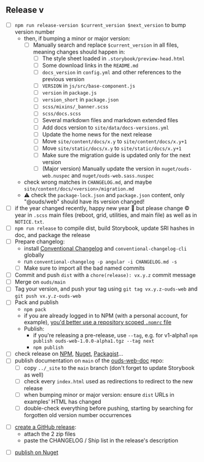 ## Release v

- [ ] `npm run release-version $current_version $next_version` to bump version number
  - then, if bumping a minor or major version:
    - [ ] Manually search and replace `$current_version` in all files, meaning changes should happen in:
      - [ ] The style sheet loaded in `.storybook/preview-head.html`
      - [ ] Some download links in the `README.md`
      - [ ] `docs_version` in `config.yml` and other references to the previous version
      - [ ] `VERSION` in `js/src/base-component.js`
      - [ ] `version` in `package.js`
      - [ ] `version_short` in `package.json`
      - [ ] `scss/mixins/_banner.scss`
      - [ ] `scss/docs.scss`
      - [ ] Several markdown files and markdown extended files
      - [ ] Add docs version to `site/data/docs-versions.yml`
      - [ ] Update the home news for the next release
      - [ ] Move `site/content/docs/x.y` to `site/content/docs/x.y+1`
      - [ ] Move `site/static/docs/x.y` to `site/static/docs/x.y+1`
      - [ ] Make sure the migration guide is updated only for the next version
      - [ ] (Major version) Manually update the version in `nuget/ouds-web.nuspec` and `nuget/ouds-web.sass.nuspec`
  - check wrong matches in `CHANGELOG.md`, and maybe `site/content/docs/<version>/migration.md`
  - :warning: check the `package-lock.json` and `package.json` content, only "@ouds/web" should have its version changed!
- [ ] if the year changed recently, happy new year :tada: but please change © year in `.scss` main files (reboot, grid, utilities, and main file) as well as in `NOTICE.txt`.
- [ ] `npm run release` to compile dist, build Storybook, update SRI hashes in doc, and package the release
- [ ] Prepare changelog:
  - install [Conventional Changelog](https://github.com/conventional-changelog/conventional-changelog) and `conventional-changelog-cli` globally
  - run `conventional-changelog -p angular -i CHANGELOG.md -s`
  - [ ] Make sure to import all the bad named commits
- [ ] Commit and push `dist` with a `chore(release): vx.y.z` commit message
- [ ] Merge on `ouds/main`
- [ ] Tag your version, and push your tag using `git tag vx.y.z-ouds-web` and `git push vx.y.z-ouds-web`
- [ ] Pack and publish
  - `npm pack`
  - if you are already logged in to NPM (with a personal account, for example), [you'd better use a repository scoped `.npmrc` file](https://stackoverflow.com/questions/30114166/how-to-have-multiple-npm-users-set-up-locally)
  - Publish:
    - if you're releasing a pre-release, use `--tag`, e.g. for v1-alpha1 `npm publish ouds-web-1.0.0-alpha1.tgz --tag next`
    - `npm publish`
    <!-- When there is several branches to maintain
    - (v4 only) `npm publish --tag v4.x.y` (if you forgot and v4 becomes the latest version on NPM, you can run `npm dist-tag add boosted@5.x.y latest` to fix it) -->
- [ ] check release on [NPM](https://www.npmjs.com/package/@ouds/web), [Nuget](https://www.nuget.org/packages/@ouds/web/), [Packagist](https://packagist.org/packages/orange-opensource/orange-boosted-bootstrap)…
- [ ] publish documentation on `main` of the [ouds-web-doc](https://github.com/Orange-OpenSource/ouds-web-doc) repo:
  - [ ] copy `../_site` to the `main` branch (don't forget to update Storybook as well)
  - [ ] check every `index.html` used as redirections to redirect to the new release
  - [ ] when bumping minor or major version: ensure `dist` URLs in examples' HTML has changed
  - [ ] double-check everything before pushing, starting by searching for forgotten old version number occurrences
<!-- When there is a v1 released
- [ ] make an announcement in [GitHub Discussions](https://github.com/Orange-OpenSource/Orange-Boosted-Bootstrap/discussions/categories/announcements) (+ pin the new GH Discussion) -->
- [ ] [create a GitHub release](https://github.com/Orange-OpenSource/Orange-Boosted-Bootstrap/releases/new):
  - attach the 2 zip files
  - paste the CHANGELOG / Ship list in the release's description
<!-- When there is a v1 released
- [ ] make an announcement on internal communication channels :tada: -->
- [ ] [publish on Nuget](https://github.com/Orange-OpenSource/Orange-Boosted-Bootstrap/wiki/Generate-NuGet-packages)
